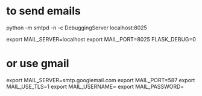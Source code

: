 # to send emails
python -m smtpd -n -c DebuggingServer localhost:8025
 
export MAIL_SERVER=localhost
export MAIL_PORT=8025
FLASK_DEBUG=0



# or use gmail
export MAIL_SERVER=smtp.googlemail.com
export MAIL_PORT=587
export MAIL_USE_TLS=1
export MAIL_USERNAME=<your-gmail-username>
export MAIL_PASSWORD=<your-gmail-password>